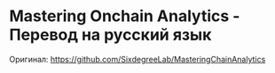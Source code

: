 # Mastering Onchain Analytics - Перевод на русский язык

Оригинал: https://github.com/SixdegreeLab/MasteringChainAnalytics